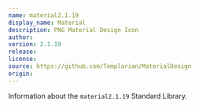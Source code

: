 ```yaml
---
name: material2.1.19
display_name: Material
description: PNG Material Design Icon
author: 
version: 2.1.19
release: 
license: 
source: https://github.com/Templarian/MaterialDesign
origin: 
---
```


Information about the `material2.1.19` Standard Library.
